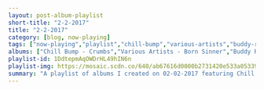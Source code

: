 ```yaml
---
layout: post-album-playlist
short-title: "2-2-2017"
title: "2-2-2017"
category: [blog, now-playing]
tags: ["now-playing","playlist","chill-bump","various-artists","buddy-rich","moby,-damien-jurado","moby,-the-void-pacific-choir","the-velvet-underground","wake-owl","midst"]
albums: ["Chill Bump - Crumbs","Various Artists - Born Sinner","Buddy Rich - The Roar Of '74","Moby, Damien Jurado - Almost Home (Sebastien Edit / Sound Remedy Remix)","Moby, The Void Pacific Choir - These Systems Are Failing","The Velvet Underground - The Velvet Underground (45th Anniversary / Deluxe Edition)","Wake Owl - The Private World of Paradise","Midst - EP"]
playlist-id: 1DdtepmAqOWDrHL49hIN6n
playlist-img: https://mosaic.scdn.co/640/ab67616d0000b2731420e533a0533918734bf6e4ab67616d0000b2733436df671308c06375a74219ab67616d0000b273c1bb124f993488cf21b269fcab67616d0000b273ebe87a32cbd59019ea78ebef
summary: "A playlist of albums I created on 02-02-2017 featuring Chill Bump, Various Artists, Buddy Rich, Moby, Damien Jurado, Moby, The Void Pacific Choir, The Velvet Underground, Wake Owl, and Midst"
---
```

